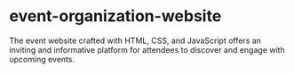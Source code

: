 # event-organization-website
The event website crafted with HTML, CSS, and JavaScript offers an inviting and informative platform for attendees to discover and engage with upcoming events.
